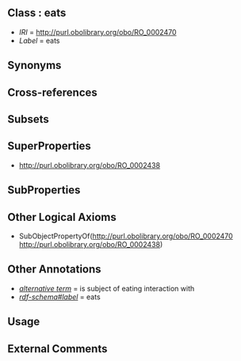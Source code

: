 
## Class : eats

 * *IRI* = http://purl.obolibrary.org/obo/RO_0002470
 * *Label* = eats

## Synonyms


## Cross-references


## Subsets


## SuperProperties

 * <http://purl.obolibrary.org/obo/RO_0002438>

## SubProperties


## Other Logical Axioms

 * SubObjectPropertyOf(<http://purl.obolibrary.org/obo/RO_0002470> <http://purl.obolibrary.org/obo/RO_0002438>)

## Other Annotations

 * *[alternative term](../../IAO/18/IAO_0000118.md)* = is subject of eating interaction with
 * *[rdf-schema#label](../../el/rdf-schema#label.md)* = eats

## Usage


## External Comments

